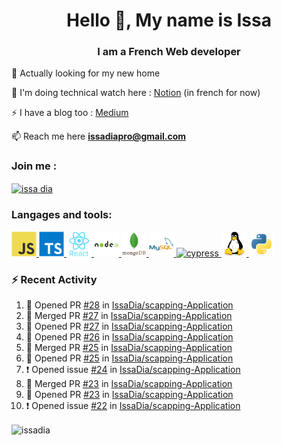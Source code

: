 <h1 align="center">Hello 👋, My name is Issa</h1>
<h3 align="center">I am a French Web developer</h3>


🔭 Actually looking for my new home


📝 I'm doing technical watch here :  [Notion](https://www.notion.so/Veille-Techno-Issa-2572f315bd9348c3a13dcb8b8c3cdb0d) (in french for now)

⚡ I have a blog too : [Medium](https://medium.com/@issadia)

📫 Reach me here **issadiapro@gmail.com**

<h3 align="left">Join me :</h3>
<p align="left">
<a href="https://linkedin.com/in/issa-dia-dev/" target="blank"><img align="center" src="https://raw.githubusercontent.com/rahuldkjain/github-profile-readme-generator/master/src/images/icons/Social/linked-in-alt.svg" alt="issa dia" height="30" width="40" /></a>
</p>

<h3 align="left">Langages and tools:</h3>
<p align="left"> 
  <a href="https://developer.mozilla.org/en-US/docs/Web/JavaScript" target="_blank"> <img src="https://raw.githubusercontent.com/devicons/devicon/master/icons/javascript/javascript-original.svg" alt="javascript" width="40" height="40"/> </a>
  <a href="https://www.typescriptlang.org/" target="_blank"> <img src="https://raw.githubusercontent.com/devicons/devicon/master/icons/typescript/typescript-original.svg" alt="typescript" width="40" height="40"/> </a>
  <a href="https://reactjs.org/" target="_blank"> <img src="https://raw.githubusercontent.com/devicons/devicon/master/icons/react/react-original-wordmark.svg" alt="react" width="40" height="40"/> </a>
  <a href="https://nodejs.org" target="_blank"> <img src="https://raw.githubusercontent.com/devicons/devicon/master/icons/nodejs/nodejs-original-wordmark.svg" alt="nodejs" width="40" height="40"/> </a>
   <a href="https://www.mongodb.com/" target="_blank"> <img src="https://raw.githubusercontent.com/devicons/devicon/master/icons/mongodb/mongodb-original-wordmark.svg" alt="mongodb" width="40" height="40"/> </a>
  <a href="https://www.mysql.com/" target="_blank"> <img src="https://raw.githubusercontent.com/devicons/devicon/master/icons/mysql/mysql-original-wordmark.svg" alt="mysql" width="40" height="40"/> </a>
  <a href="https://www.cypress.io" target="_blank"> <img src="https://raw.githubusercontent.com/simple-icons/simple-icons/6e46ec1fc23b60c8fd0d2f2ff46db82e16dbd75f/icons/cypress.svg" alt="cypress" width="40" height="40"/> </a>
  <a href="https://www.linux.org/" target="_blank"> <img src="https://raw.githubusercontent.com/devicons/devicon/master/icons/linux/linux-original.svg" alt="linux" width="40" height="40"/> </a> 
    <a href="https://www.python.org" target="_blank"> <img src="https://raw.githubusercontent.com/devicons/devicon/master/icons/python/python-original.svg" alt="python" width="40" height="40"/> </a>
</p>

### :zap: Recent Activity

<!--START_SECTION:activity-->
1. 💪 Opened PR [#28](https://github.com/IssaDia/scapping-Application/pull/28) in [IssaDia/scapping-Application](https://github.com/IssaDia/scapping-Application)
2. 🎉 Merged PR [#27](https://github.com/IssaDia/scapping-Application/pull/27) in [IssaDia/scapping-Application](https://github.com/IssaDia/scapping-Application)
3. 💪 Opened PR [#27](https://github.com/IssaDia/scapping-Application/pull/27) in [IssaDia/scapping-Application](https://github.com/IssaDia/scapping-Application)
4. 💪 Opened PR [#26](https://github.com/IssaDia/scapping-Application/pull/26) in [IssaDia/scapping-Application](https://github.com/IssaDia/scapping-Application)
5. 🎉 Merged PR [#25](https://github.com/IssaDia/scapping-Application/pull/25) in [IssaDia/scapping-Application](https://github.com/IssaDia/scapping-Application)
6. 💪 Opened PR [#25](https://github.com/IssaDia/scapping-Application/pull/25) in [IssaDia/scapping-Application](https://github.com/IssaDia/scapping-Application)
7. ❗️ Opened issue [#24](https://github.com/IssaDia/scapping-Application/issues/24) in [IssaDia/scapping-Application](https://github.com/IssaDia/scapping-Application)
8. 🎉 Merged PR [#23](https://github.com/IssaDia/scapping-Application/pull/23) in [IssaDia/scapping-Application](https://github.com/IssaDia/scapping-Application)
9. 💪 Opened PR [#23](https://github.com/IssaDia/scapping-Application/pull/23) in [IssaDia/scapping-Application](https://github.com/IssaDia/scapping-Application)
10. ❗️ Opened issue [#22](https://github.com/IssaDia/scapping-Application/issues/22) in [IssaDia/scapping-Application](https://github.com/IssaDia/scapping-Application)
<!--END_SECTION:activity-->

<p><img align="center" src="https://github-readme-streak-stats.herokuapp.com/?user=issadia&" alt="issadia" /></p>

